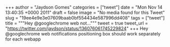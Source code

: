 
+++
author = "Jaydson Gomes"
categories = ["tweet"]
date = "Mon Nov 14 13:40:35 +0000 2011"
draft = false
image = "No media found for this Tweet"
slug = "19ee4e9e3e07609baab0bf554434e587996dd408"
tags = ["tweet"]
title = """Hey @googlechrome web not..."""
tweet = true
tweet_url = "https://twitter.com/jaydson/status/136076061745229824"
+++
Hey @googlechrome web notifications positioning box should work separately for each webapp
